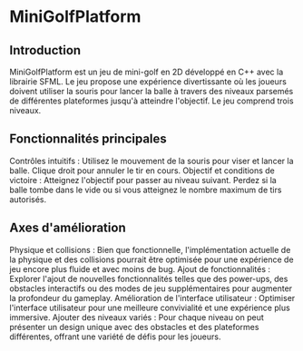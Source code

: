 # MiniGolfPlatform
## Introduction
MiniGolfPlatform est un jeu de mini-golf en 2D développé en C++ avec la librairie SFML. Le jeu propose une expérience divertissante où les joueurs doivent utiliser la souris pour lancer la balle à travers des niveaux parsemés de différentes plateformes jusqu'à atteindre l'objectif. Le jeu comprend trois niveaux.

## Fonctionnalités principales
Contrôles intuitifs : Utilisez le mouvement de la souris pour viser et lancer la balle. Clique droit pour annuler le tir en cours.
Objectif et conditions de victoire : Atteignez l'objectif pour passer au niveau suivant. Perdez si la balle tombe dans le vide ou si vous atteignez le nombre maximum de tirs autorisés.

## Axes d'amélioration
Physique et collisions : Bien que fonctionnelle, l'implémentation actuelle de la physique et des collisions pourrait être optimisée pour une expérience de jeu encore plus fluide et avec moins de bug.
Ajout de fonctionnalités : Explorer l'ajout de nouvelles fonctionnalités telles que des power-ups, des obstacles interactifs ou des modes de jeu supplémentaires pour augmenter la profondeur du gameplay.
Amélioration de l'interface utilisateur : Optimiser l'interface utilisateur pour une meilleure convivialité et une expérience plus immersive.
Ajouter des niveaux variés : Pour chaque niveau on peut présenter un design unique avec des obstacles et des plateformes différentes, offrant une variété de défis pour les joueurs.